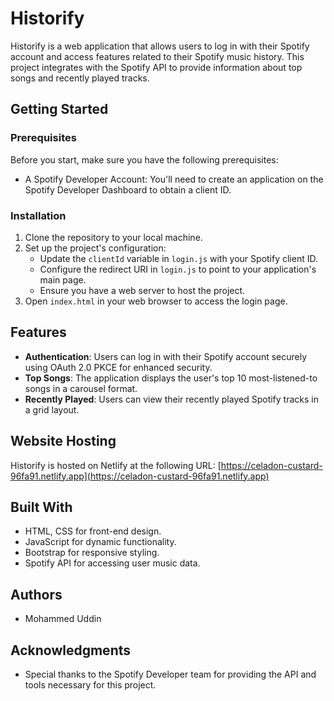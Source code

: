# Historify

Historify is a web application that allows users to log in with their Spotify account and access features related to their Spotify music history. This project integrates with the Spotify API to provide information about top songs and recently played tracks.

## Getting Started

### Prerequisites

Before you start, make sure you have the following prerequisites:

- A Spotify Developer Account: You'll need to create an application on the Spotify Developer Dashboard to obtain a client ID.

### Installation

1. Clone the repository to your local machine.
2. Set up the project's configuration:
   - Update the `clientId` variable in `login.js` with your Spotify client ID.
   - Configure the redirect URI in `login.js` to point to your application's main page.
   - Ensure you have a web server to host the project.
3. Open `index.html` in your web browser to access the login page.

## Features

- **Authentication**: Users can log in with their Spotify account securely using OAuth 2.0 PKCE for enhanced security.
- **Top Songs**: The application displays the user's top 10 most-listened-to songs in a carousel format.
- **Recently Played**: Users can view their recently played Spotify tracks in a grid layout.

## Website Hosting

Historify is hosted on Netlify at the following URL: [https://celadon-custard-96fa91.netlify.app](https://celadon-custard-96fa91.netlify.app)

## Built With

- HTML, CSS for front-end design.
- JavaScript for dynamic functionality.
- Bootstrap for responsive styling.
- Spotify API for accessing user music data.

## Authors

- Mohammed Uddin

## Acknowledgments

- Special thanks to the Spotify Developer team for providing the API and tools necessary for this project.
